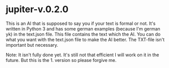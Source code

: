 # jupiter-v.0.2.0
This is an AI that is supposed to say you if your text is formal or not. It's written in Python 3 and has some german examples (because I'm german yk) in the text.json file. This file contains the text which the AI. You can do what you want with the text.json file to make the AI better. The TXT-file isn't important but necessary.

Note: 
It isn't fully done yet. It's still not that efficient I will work on it in the future. But this is the 1. version so please forgive me.
